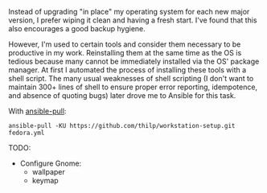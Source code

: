 Instead of upgrading "in place" my operating system for each new major version,
I prefer wiping it clean and having a fresh start.
I've found that this also encourages a good backup hygiene.

However, I'm used to certain tools and consider them necessary to be productive
in my work. Reinstalling them at the same time as the OS is tedious because
many cannot be immediately installed via the OS' package manager.
At first I automated the process of installing these tools with a shell script.
The many usual weaknesses of shell scripting (I don't want to maintain 300+
lines of shell to ensure proper error reporting, idempotence, and absence of
quoting bugs) later drove me to Ansible for this task.

With [ansible-pull](https://docs.ansible.com/ansible/latest/cli/ansible-pull.html):
```
ansible-pull -KU https://github.com/thilp/workstation-setup.git fedora.yml
```

TODO:
  - Configure Gnome:
      - wallpaper
      - keymap
